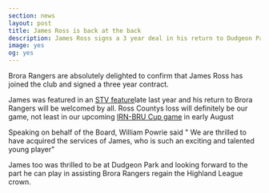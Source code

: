 ```yaml
---
section: news
layout: post
title: James Ross is back at the back
description: James Ross signs a 3 year deal in his return to Dudgeon Park
image: yes
og: yes
---
```

Brora Rangers are absolutely delighted to confirm that James Ross has joined the club and signed a three year contract.

James was featured in an [STV feature](/2015/12/16/james-ross.html)late last year and his return to Brora Rangers will be welcomed by all. Ross Countys loss will definitely be our game, not least in our upcoming [IRN-BRU Cup game](/2016/06/23/irn-bru-cup-draw.html) in early August

Speaking on behalf of the Board, William Powrie said " We are thrilled to have acquired the services of James, who is such an exciting and talented young player"

James too was thrilled to be at Dudgeon Park and looking forward to the part he can play in assisting Brora Rangers regain the Highland League crown.